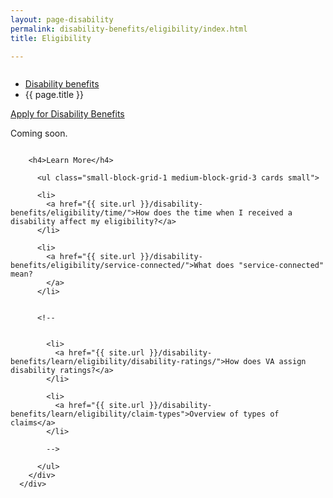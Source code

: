 ```yaml
---
layout: page-disability
permalink: disability-benefits/eligibility/index.html
title: Eligibility

---
```


<div class="splash" markdown="0">
<div class="row" markdown="0">
<div class="small-12 columns" markdown="0">

<ul class="breadcrumbs" role="menubar" aria-label="Primary">
<li class="parent"><a href="{{ site.url }}/disability-benefits/">Disability benefits</a></li>
<li class="active">{{ page.title }}</li>
</ul>

</div>
</div>
</div>

<div class="main" role="main" markdown="0">

<div class="action-bar">
  <div class="row">
    <div class="small-12 columns">
      <a class="button small start" href="{{ site.url}}/disability-benefits/get/">Apply for Disability Benefits</a>
    </div>
  </div>  
</div>

<div class="section one" markdown="0">
<div class="primary" markdown="0">
<div class="row" markdown="0">
<div class="small-12 columns" markdown="1">

Coming soon.

</div>
</div>
</div>

<div class="navigation">
  <div class="row">
    <div class="small-12 columns">

        <h4>Learn More</h4>

          <ul class="small-block-grid-1 medium-block-grid-3 cards small">

          <li>
            <a href="{{ site.url }}/disability-benefits/eligibility/time/">How does the time when I received a disability affect my eligibility?</a>
          </li>

          <li>
            <a href="{{ site.url }}/disability-benefits/eligibility/service-connected/">What does "service-connected" mean?
            </a>
          </li>


          <!--


            <li>
              <a href="{{ site.url }}/disability-benefits/learn/eligibility/disability-ratings/">How does VA assign disability ratings?</a>
            </li>

            <li>
              <a href="{{ site.url }}/disability-benefits/learn/eligibility/claim-types">Overview of types of claims</a>
            </li>

            -->

          </ul>
        </div>
      </div>
</div>



</div>

</div>
